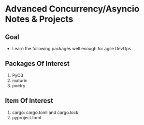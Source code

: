 # Advanced Concurrency/Asyncio Notes & Projects

## Goal
- Learn the following packages well enough for agile DevOps

## Packages Of Interest
1. PyO3
2. maturin
3. poetry

## Item Of Interest
1. cargo: cargo.toml and cargo.lock
2. pyproject.toml
